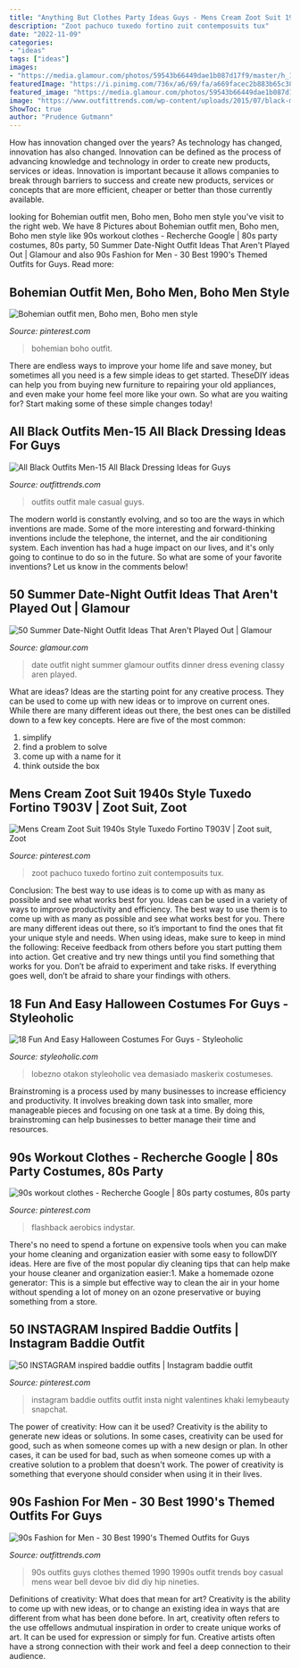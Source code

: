 ```yaml
---
title: "Anything But Clothes Party Ideas Guys - Mens Cream Zoot Suit 1940s Style Tuxedo Fortino T903v"
description: "Zoot pachuco tuxedo fortino zuit contemposuits tux"
date: "2022-11-09"
categories:
- "ideas"
tags: ["ideas"]
images:
- "https://media.glamour.com/photos/59543b66449dae1b087d17f9/master/h_1025,c_limit/GettyImages-699383872.jpg"
featuredImage: "https://i.pinimg.com/736x/a6/69/fa/a669facec2b883b65c38cb9fb3ee7880.jpg"
featured_image: "https://media.glamour.com/photos/59543b66449dae1b087d17f9/master/h_1025,c_limit/GettyImages-699383872.jpg"
image: "https://www.outfittrends.com/wp-content/uploads/2015/07/black-male-casual-outfit-13.jpg"
ShowToc: true
author: "Prudence Gutmann"
---
```



How has innovation changed over the years?
As technology has changed, innovation has also changed. Innovation can be defined as the process of advancing knowledge and technology in order to create new products, services or ideas. Innovation is important because it allows companies to break through barriers to success and create new products, services or concepts that are more efficient, cheaper or better than those currently available.

	

		
looking for Bohemian outfit men, Boho men, Boho men style you've visit to the right web. We have 8 Pictures about Bohemian outfit men, Boho men, Boho men style like 90s workout clothes - Recherche Google | 80s party costumes, 80s party, 50 Summer Date-Night Outfit Ideas That Aren&#039;t Played Out | Glamour and also 90s Fashion for Men - 30 Best 1990&#039;s Themed Outfits for Guys. Read more:
		
    
## Bohemian Outfit Men, Boho Men, Boho Men Style

<img loading=lazy src="https://i.pinimg.com/736x/8d/2c/f8/8d2cf88df08577b1eaf9ee5f76e8af73--men-summer-fashion-men-fashion.jpg" onerror="this.onerror=null;this.src='https://tse3.mm.bing.net/th?id=OIP.54_J_DXalx1HbBy2hcJPTQHaLI&amp;pid=15.1';" alt="Bohemian outfit men, Boho men, Boho men style">

_Source: pinterest.com_

>bohemian boho outfit. 

	

There are endless ways to improve your home life and save money, but sometimes all you need is a few simple ideas to get started. TheseDIY ideas can help you from buying new furniture to repairing your old appliances, and even make your home feel more like your own. So what are you waiting for? Start making some of these simple changes today!

    
## All Black Outfits Men-15 All Black Dressing Ideas For Guys

<img loading=lazy src="https://www.outfittrends.com/wp-content/uploads/2015/07/black-male-casual-outfit-13.jpg" onerror="this.onerror=null;this.src='https://tse3.mm.bing.net/th?id=OIP.vfWRtznmcBEU8eJmfVdDwQHaO0&amp;pid=15.1';" alt="All Black Outfits Men-15 All Black Dressing Ideas for Guys">

_Source: outfittrends.com_

>outfits outfit male casual guys. 

	

The modern world is constantly evolving, and so too are the ways in which inventions are made. Some of the more interesting and forward-thinking inventions include the telephone, the internet, and the air conditioning system. Each invention has had a huge impact on our lives, and it's only going to continue to do so in the future. So what are some of your favorite inventions? Let us know in the comments below!

    
## 50 Summer Date-Night Outfit Ideas That Aren&#039;t Played Out | Glamour

<img loading=lazy src="https://media.glamour.com/photos/59543b66449dae1b087d17f9/master/h_1025,c_limit/GettyImages-699383872.jpg" onerror="this.onerror=null;this.src='https://tse1.mm.bing.net/th?id=OIP._OFB2PGBt97NF6V17GzMQgHaLH&amp;pid=15.1';" alt="50 Summer Date-Night Outfit Ideas That Aren&#039;t Played Out | Glamour">

_Source: glamour.com_

>date outfit night summer glamour outfits dinner dress evening classy aren played. 

	

What are ideas?
Ideas are the starting point for any creative process. They can be used to come up with new ideas or to improve on current ones. While there are many different ideas out there, the best ones can be distilled down to a few key concepts. Here are five of the most common:
1. simplify
2. find a problem to solve
3. come up with a name for it
4. think outside the box

    
## Mens Cream Zoot Suit 1940s Style Tuxedo Fortino T903V | Zoot Suit, Zoot

<img loading=lazy src="https://i.pinimg.com/736x/a6/69/fa/a669facec2b883b65c38cb9fb3ee7880.jpg" onerror="this.onerror=null;this.src='https://tse1.mm.bing.net/th?id=OIP.SEsF6DjKI3vfP49-Fm_QaAAAAA&amp;pid=15.1';" alt="Mens Cream Zoot Suit 1940s Style Tuxedo Fortino T903V | Zoot suit, Zoot">

_Source: pinterest.com_

>zoot pachuco tuxedo fortino zuit contemposuits tux. 

	

Conclusion: The best way to use ideas is to come up with as many as possible and see what works best for you.
Ideas can be used in a variety of ways to improve productivity and efficiency. The best way to use them is to come up with as many as possible and see what works best for you. There are many different ideas out there, so it’s important to find the ones that fit your unique style and needs. When using ideas, make sure to keep in mind the following: Receive feedback from others before you start putting them into action. Get creative and try new things until you find something that works for you. Don’t be afraid to experiment and take risks. If everything goes well, don’t be afraid to share your findings with others.

    
## 18 Fun And Easy Halloween Costumes For Guys - Styleoholic

<img loading=lazy src="https://i.styleoholic.com/fun-andeasy-halloween-costumes-for-guys-8.jpg" onerror="this.onerror=null;this.src='https://tse3.mm.bing.net/th?id=OIP.n_fjyK6GJjCGSu6clkKyqwHaJ4&amp;pid=15.1';" alt="18 Fun And Easy Halloween Costumes For Guys - Styleoholic">

_Source: styleoholic.com_

>lobezno otakon styleoholic vea demasiado maskerix costumeses. 

	

Brainstroming is a process used by many businesses to increase efficiency and productivity. It involves breaking down task into smaller, more manageable pieces and focusing on one task at a time. By doing this, brainstroming can help businesses to better manage their time and resources.

    
## 90s Workout Clothes - Recherche Google | 80s Party Costumes, 80s Party

<img loading=lazy src="https://i.pinimg.com/736x/9d/57/86/9d5786af5e29687a522d820cac9e2d68.jpg" onerror="this.onerror=null;this.src='https://tse1.mm.bing.net/th?id=OIP.0VUsZAuvqtvj6STnysu3YwHaFj&amp;pid=15.1';" alt="90s workout clothes - Recherche Google | 80s party costumes, 80s party">

_Source: pinterest.com_

>flashback aerobics indystar. 

	

There's no need to spend a fortune on expensive tools when you can make your home cleaning and organization easier with some easy to followDIY ideas. Here are five of the most popular diy cleaning tips that can help make your house cleaner and organization easier:1. Make a homemade ozone generator: This is a simple but effective way to clean the air in your home without spending a lot of money on an ozone preservative or buying something from a store.

    
## 50 INSTAGRAM Inspired Baddie Outfits | Instagram Baddie Outfit

<img loading=lazy src="https://i.pinimg.com/736x/91/6c/a6/916ca6b714c3d0a6f1aeb22f78eeff8b--khaki-style-instagram-ideas.jpg" onerror="this.onerror=null;this.src='https://tse2.mm.bing.net/th?id=OIP.pB_h_CS0EMbSp4mXLkmSpAHaHa&amp;pid=15.1';" alt="50 INSTAGRAM inspired baddie outfits | Instagram baddie outfit">

_Source: pinterest.com_

>instagram baddie outfits outfit insta night valentines khaki lemybeauty snapchat. 

	

The power of creativity: How can it be used?
Creativity is the ability to generate new ideas or solutions. In some cases, creativity can be used for good, such as when someone comes up with a new design or plan. In other cases, it can be used for bad, such as when someone comes up with a creative solution to a problem that doesn't work. The power of creativity is something that everyone should consider when using it in their lives.

    
## 90s Fashion For Men - 30 Best 1990&#039;s Themed Outfits For Guys

<img loading=lazy src="https://www.outfittrends.com/wp-content/uploads/2017/06/rayonshirt1.jpg" onerror="this.onerror=null;this.src='https://tse1.mm.bing.net/th?id=OIP.vSUQV3_B4Yh5QoIPmdrxGQHaKO&amp;pid=15.1';" alt="90s Fashion for Men - 30 Best 1990&#039;s Themed Outfits for Guys">

_Source: outfittrends.com_

>90s outfits guys clothes themed 1990 1990s outfit trends boy casual mens wear bell devoe biv did diy hip nineties. 

	

Definitions of creativity: What does that mean for art?
Creativity is the ability to come up with new ideas, or to change an existing idea in ways that are different from what has been done before. In art, creativity often refers to the use offellows andmutual inspiration in order to create unique works of art. It can be used for expression or simply for fun. Creative artists often have a strong connection with their work and feel a deep connection to their audience.

